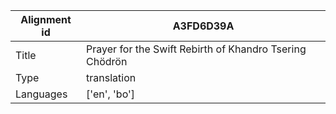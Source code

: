 |Alignment id | A3FD6D39A
| --- | --- 
|Title | Prayer for the Swift Rebirth of Khandro Tsering Chödrön 
|Type | translation
|Languages | ['en', 'bo']